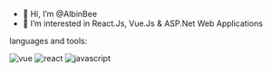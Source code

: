 - 👋 Hi, I’m @AlbinBee
- 👀 I’m interested in React.Js, Vue.Js & ASP.Net Web Applications

languages and tools:

![vue](https://upload.wikimedia.org/wikipedia/commons/9/95/Vue.js_Logo_2.svg)
![react](https://user-images.githubusercontent.com/64867785/174398706-c8004653-2fb4-48fb-8a09-e7bc9f4785af.png)
![javascript](https://user-images.githubusercontent.com/64867785/174398784-adbbf570-654c-47ca-b71b-6e491af0803d.png)
